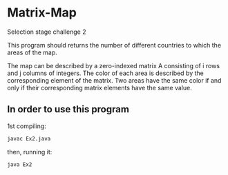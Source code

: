# Matrix-Map
Selection stage challenge 2

This program should returns the number of different countries to which the areas of the map. 

The map can be described by a zero-indexed matrix A consisting of i rows and j columns of integers. The color of each area is described
by the corresponding element of the matrix. Two areas have the same color if and only if their corresponding matrix elements have the
same value.

## In order to use this program

1st compiling:

  ```sh
  javac Ex2.java
  ```

then, running it:
```sh
java Ex2
```
